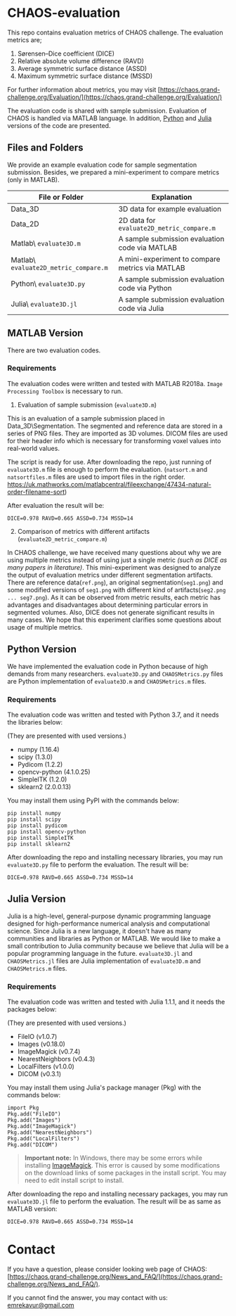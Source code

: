 
# CHAOS-evaluation
This repo contains evaluation metrics of CHAOS challenge. The evaluation metrics are; 

 1. Sørensen–Dice coefficient (DICE) 
 2. Relative absolute volume difference (RAVD)
 3. Average symmetric surface distance (ASSD)
 4. Maximum symmetric surface distance (MSSD)

For further information about metrics, you may visit [https://chaos.grand-challenge.org/Evaluation/](https://chaos.grand-challenge.org/Evaluation/)

The evaluation code is shared with sample submission. Evaluation of CHAOS is handled via MATLAB language. In addition, [Python](https://www.python.org/) and [Julia](https://juliacomputing.com/) versions of the code are presented.

## Files and Folders
We provide an example evaluation code for sample segmentation submission. Besides, we prepared a mini-experiment to compare metrics (only in MATLAB).

|File or Folder                    |Explanation
|----------------|-------------------------|
|Data_3D |3D data for example evaluation|
|Data_2D |2D data for `evaluate2D_metric_compare.m`     |
|Matlab\ `evaluate3D.m`  |A sample submission evaluation code via MATLAB|
|Matlab\ `evaluate2D_metric_compare.m`  |A mini-experiment to compare metrics via MATLAB|
|Python\ `evaluate3D.py`  |A sample submission evaluation code via Python|
|Julia\ `evaluate3D.jl`  |A sample submission evaluation code via Julia|

## MATLAB Version
There are two evaluation codes.

### Requirements
The evaluation codes were written and tested with MATLAB R2018a. `Image Processing Toolbox` is necessary to run. 

1. Evaluation of sample submission (`evaluate3D.m`)

This is an evaluation of a sample submission placed in Data_3D\Segmentation. The segmented and reference data are stored in a series of PNG files. They are imported as 3D volumes. DICOM files are used for their header info which is necessary for transforming voxel values into real-world values. 

The script is ready for use. After downloading the repo, just running of `evaluate3D.m` file is enough to perform the evaluation. (`natsort.m` and `natsortfiles.m` files are used to import files in the right order. https://uk.mathworks.com/matlabcentral/fileexchange/47434-natural-order-filename-sort)

After evaluation the result will be:

    DICE=0.978 RAVD=0.665 ASSD=0.734 MSSD=14

2. Comparison of metrics with different artifacts (`evaluate2D_metric_compare.m`)

In CHAOS challenge, we have received many questions about why we are using multiple metrics instead of using just a single metric *(such as DICE as many papers in literature)*. This mini-experiment was designed to analyze the output of evaluation metrics under different segmentation artifacts. There are reference data(`ref.png`), an original segmentation(`seg1.png`) and some modified versions of `seg1.png` with different kind of artifacts(`seg2.png ... seg7.png`). As it can be observed from metric results, each metric has advantages and disadvantages about determining particular errors in segmented volumes. Also, DICE does not generate significant results in many cases. We hope that this experiment clarifies some questions about usage of multiple metrics.

## Python Version
We have implemented the evaluation code in Python because of high demands from many researchers. `evaluate3D.py` and `CHAOSMetrics.py` files are Python implementation of `evaluate3D.m` and `CHAOSMetrics.m` files.

### Requirements
The evaluation code was written and tested with Python 3.7, and it needs the libraries below:

(They are presented with used versions.)

 - numpy (1.16.4)
 - scipy (1.3.0)
 - Pydicom (1.2.2)
 - opencv-python (4.1.0.25)
 - SimpleITK (1.2.0)
 - sklearn2 (2.0.0.13)

You may install them using PyPI with the commands below:

    pip install numpy
    pip install scipy
    pip install pydicom
    pip install opencv-python
    pip install SimpleITK
    pip install sklearn2

After downloading the repo and installing necessary libraries, you may run `evaluate3D.py` file to perform the evaluation. The result will be:

    DICE=0.978 RAVD=0.665 ASSD=0.734 MSSD=14
    
## Julia Version
Julia is a high-level, general-purpose dynamic programming language designed for high-performance numerical analysis and computational science. Since Julia is a new language, it doesn't have as many communities and libraries as Python or MATLAB. We would like to make a small contribution to Julia community because we believe that Julia will be a popular programming language in the future.  `evaluate3D.jl` and `CHAOSMetrics.jl` files are Julia implementation of `evaluate3D.m` and `CHAOSMetrics.m` files.

### Requirements
The evaluation code was written and tested with Julia 1.1.1, and it needs the packages below: 

(They are presented with used versions.)

 - FileIO (v1.0.7)
 - Images (v0.18.0)
 - ImageMagick (v0.7.4)
 - NearestNeighbors (v0.4.3)
 - LocalFilters (v1.0.0)
 - DICOM (v0.3.1)
 
You may install them using Julia's package manager (Pkg) with the commands below:

    import Pkg
    Pkg.add("FileIO")
    Pkg.add("Images")
    Pkg.add("ImageMagick")
    Pkg.add("NearestNeighbors")
    Pkg.add("LocalFilters")
    Pkg.add("DICOM")

> **Important note:** In Windows, there may be some errors while installing [ImageMagick](https://github.com/JuliaIO/ImageMagick.jl). This error is caused by some modifications on the download links of some packages in the install script. You may need to edit install script to install. 

After downloading the repo and installing necessary packages, you may run `evaluate3D.jl` file to perform the evaluation. The result will be as same as MATLAB version:

    DICE=0.978 RAVD=0.665 ASSD=0.734 MSSD=14
    
# Contact
If you have a question, please consider looking web page of CHAOS:  [https://chaos.grand-challenge.org/News_and_FAQ/](https://chaos.grand-challenge.org/News_and_FAQ/). 

If you cannot find the answer, you may contact with us: emrekavur@gmail.com


